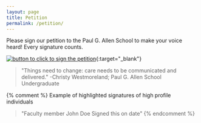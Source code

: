 ```yaml
---
layout: page
title: Petition
permalink: /petition/
---
```


Please sign our petition to the Paul G. Allen School to make your voice heard! Every signature counts.

[![button to click to sign the petition](/images/clink.png)](https://www.change.org/p/build-a-counterspace-in-the-paul-g-allen-school){:target="_blank"}

> "Things need to change: care needs to be communicated and delivered." -Christy Westmoreland; Paul G. Allen School Undergraduate

{% comment %}
Example of highlighted signatures of high profile individuals

> "Faculty member John Doe Signed this on date"
{% endcomment %}
